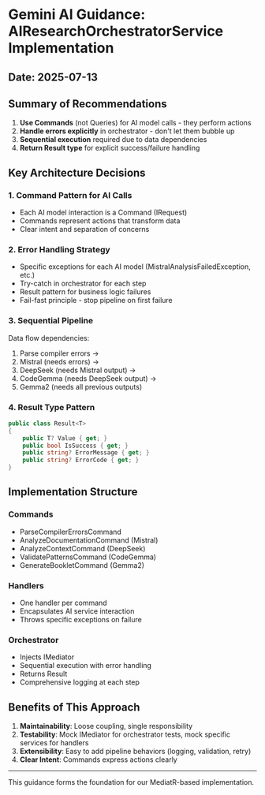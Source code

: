 # Gemini AI Guidance: AIResearchOrchestratorService Implementation

## Date: 2025-07-13

## Summary of Recommendations

1. **Use Commands** (not Queries) for AI model calls - they perform actions
2. **Handle errors explicitly** in orchestrator - don't let them bubble up
3. **Sequential execution** required due to data dependencies
4. **Return Result<T> type** for explicit success/failure handling

## Key Architecture Decisions

### 1. Command Pattern for AI Calls
- Each AI model interaction is a Command (IRequest<TResponse>)
- Commands represent actions that transform data
- Clear intent and separation of concerns

### 2. Error Handling Strategy
- Specific exceptions for each AI model (MistralAnalysisFailedException, etc.)
- Try-catch in orchestrator for each step
- Result pattern for business logic failures
- Fail-fast principle - stop pipeline on first failure

### 3. Sequential Pipeline
Data flow dependencies:
1. Parse compiler errors → 
2. Mistral (needs errors) → 
3. DeepSeek (needs Mistral output) → 
4. CodeGemma (needs DeepSeek output) → 
5. Gemma2 (needs all previous outputs)

### 4. Result Type Pattern
```csharp
public class Result<T>
{
    public T? Value { get; }
    public bool IsSuccess { get; }
    public string? ErrorMessage { get; }
    public string? ErrorCode { get; }
}
```

## Implementation Structure

### Commands
- ParseCompilerErrorsCommand
- AnalyzeDocumentationCommand (Mistral)
- AnalyzeContextCommand (DeepSeek)
- ValidatePatternsCommand (CodeGemma)
- GenerateBookletCommand (Gemma2)

### Handlers
- One handler per command
- Encapsulates AI service interaction
- Throws specific exceptions on failure

### Orchestrator
- Injects IMediator
- Sequential execution with error handling
- Returns Result<BookletGenerationResponse>
- Comprehensive logging at each step

## Benefits of This Approach

1. **Maintainability**: Loose coupling, single responsibility
2. **Testability**: Mock IMediator for orchestrator tests, mock specific services for handlers
3. **Extensibility**: Easy to add pipeline behaviors (logging, validation, retry)
4. **Clear Intent**: Commands express actions clearly

---
This guidance forms the foundation for our MediatR-based implementation.